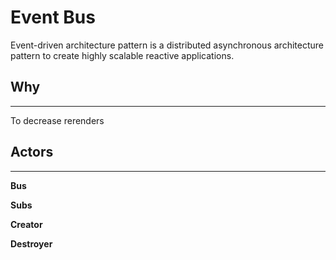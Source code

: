 # Event Bus

Event-driven architecture pattern is a distributed asynchronous architecture pattern to create highly scalable reactive applications.

## Why

---

To decrease rerenders

## Actors

---

**Bus**

**Subs**

**Creator**

**Destroyer**
